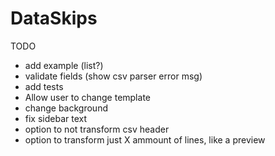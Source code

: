 # DataSkips

TODO
- add example (list?)
- validate fields (show csv parser error msg)
- add tests
- Allow user to change template 
- change background
- fix sidebar text 
- option to not transform csv header
- option to transform just X ammount of lines, like a preview 